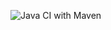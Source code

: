 ![Java CI with Maven](https://github.com/kristiania/pgr203innlevering2-mathiasharestad-martinsorhus/workflows/Java%20CI%20with%20Maven/badge.svg)

